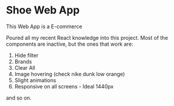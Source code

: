# Shoe Web App

This Web App is a E-commerce

Poured all my recent React knowledge into this project.
Most of the components are inactive, but the ones that work are:

1. Hide filter
2. Brands
3. Clear All
4. Image hovering (check nike dunk low orange)
5. Slight animations
6. Responsive on all screens - Ideal 1440px

and so on.
